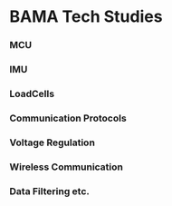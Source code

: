 # BAMA Tech Studies 
### MCU 
### IMU 
### LoadCells
### Communication Protocols
### Voltage Regulation
### Wireless Communication
### Data Filtering etc.
